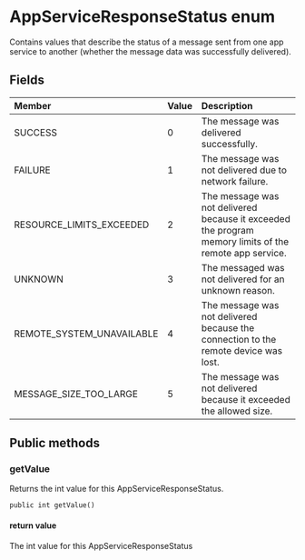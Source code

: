 # AppServiceResponseStatus enum
Contains values that describe the status of a message sent from one app service to another (whether the message data was successfully delivered).

## Fields

|Member   |Value   |Description   |
|:--------|:-------|:-------------|
|SUCCESS |0 |The message was delivered successfully. |
|FAILURE |1 |The message was not delivered due to network failure. |
|RESOURCE_LIMITS_EXCEEDED |2 |The message was not delivered because it exceeded the program memory limits of the remote app service. |
|UNKNOWN |3 | The messaged was not delivered for an unknown reason.|
|REMOTE_SYSTEM_UNAVAILABLE |4 |The message was not delivered because the connection to the remote device was lost. |
|MESSAGE_SIZE_TOO_LARGE |5 |The message was not delivered because it exceeded the allowed size. |

## Public methods

### getValue
Returns the int value for this AppServiceResponseStatus.

`public int getValue()`

#### return value  
The int value for this AppServiceResponseStatus